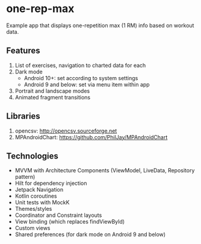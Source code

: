 # one-rep-max
Example app that displays one-repetition max (1 RM) info based on workout data.

## Features
1. List of exercises, navigation to charted data for each 
2. Dark mode 
    * Android 10+: set according to system settings
    * Android 9 and below: set via menu item within app
3. Portrait and landscape modes
4. Animated fragment transitions

## Libraries
1. opencsv: http://opencsv.sourceforge.net
2. MPAndroidChart: https://github.com/PhilJay/MPAndroidChart

## Technologies
* MVVM with Architecture Components (ViewModel, LiveData, Repository pattern)
* Hilt for dependency injection
* Jetpack Navigation
* Kotlin coroutines
* Unit tests with MockK
* Themes/styles
* Coordinator and Constraint layouts
* View binding (which replaces findViewById)
* Custom views
* Shared preferences (for dark mode on Android 9 and below)
